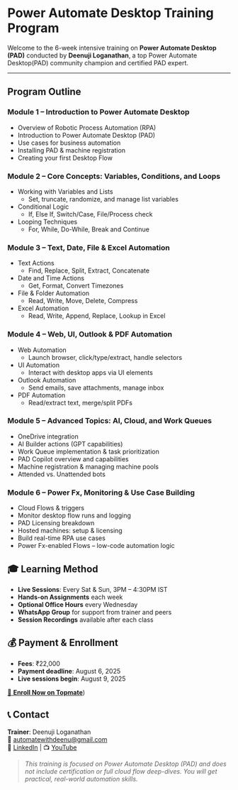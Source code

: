
# Power Automate Desktop Training Program

Welcome to the 6-week intensive training on **Power Automate Desktop (PAD)** conducted by **Deenuji Loganathan**, a top Power Automate Desktop(PAD) community champion and certified PAD expert.

---

## Program Outline

### Module 1 – Introduction to Power Automate Desktop

- Overview of Robotic Process Automation (RPA)
- Introduction to Power Automate Desktop (PAD)
- Use cases for business automation
- Installing PAD & machine registration
- Creating your first Desktop Flow


### Module 2 – Core Concepts: Variables, Conditions, and Loops

- Working with Variables and Lists  
  - Set, truncate, randomize, and manage list variables  
- Conditional Logic  
  - If, Else If, Switch/Case, File/Process check  
- Looping Techniques  
  - For, While, Do-While, Break and Continue


### Module 3 – Text, Date, File & Excel Automation

- Text Actions  
  - Find, Replace, Split, Extract, Concatenate  
- Date and Time Actions  
  - Get, Format, Convert Timezones  
- File & Folder Automation  
  - Read, Write, Move, Delete, Compress  
- Excel Automation  
  - Read, Write, Append, Replace, Lookup in Excel


### Module 4 – Web, UI, Outlook & PDF Automation

- Web Automation  
  - Launch browser, click/type/extract, handle selectors  
- UI Automation  
  - Interact with desktop apps via UI elements  
- Outlook Automation  
  - Send emails, save attachments, manage inbox  
- PDF Automation  
  - Read/extract text, merge/split PDFs


### Module 5 – Advanced Topics: AI, Cloud, and Work Queues

- OneDrive integration  
- AI Builder actions (GPT capabilities)  
- Work Queue implementation & task prioritization  
- PAD Copilot overview and capabilities  
- Machine registration & managing machine pools  
- Attended vs. Unattended bots



### Module 6 – Power Fx, Monitoring & Use Case Building

- Cloud Flows & triggers  
- Monitor desktop flow runs and logging  
- PAD Licensing breakdown  
- Hosted machines: setup & licensing  
- Build real-time RPA use cases  
- Power Fx-enabled Flows – low-code automation logic



## 🎓 Learning Method

- **Live Sessions**: Every Sat & Sun, 3PM – 4:30PM IST  
- **Hands-on Assignments** each week  
- **Optional Office Hours** every Wednesday  
- **WhatsApp Group** for support from trainer and peers
- **Session Recordings** available after each class  



## 💰 Payment & Enrollment

- **Fees**: ₹22,000  
- **Payment deadline**: August 6, 2025  
- **Live sessions begin**: August 9, 2025

[🚀 **Enroll Now on Topmate**](https://topmate.io/deenuji_loganathan/1647144)) 




## 📞 Contact

**Trainer**: Deenuji Loganathan  
📧 automatewithdeenu@gmail.com  
🔗 [LinkedIn](https://www.linkedin.com/in/deenuji/) | 📺 [YouTube](https://www.youtube.com/@automatewithdeenu)



> *This training is focused on Power Automate Desktop (PAD) and does not include certification or full cloud flow deep-dives. You will get practical, real-world automation skills.*
